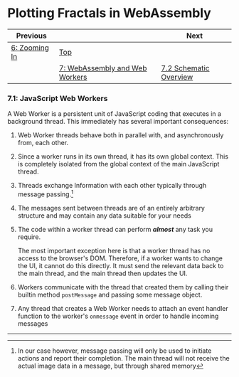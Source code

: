 # Plotting Fractals in WebAssembly

| Previous | | Next
|---|---|---
| [6: Zooming In](../../06%20Zoom%20Image/) | [Top](/chriswhealy/plotting-fractals-in-webassembly) |
| | [7: WebAssembly and Web Workers](../) | [7.2 Schematic Overview](../02/)

### 7.1: JavaScript Web Workers

A Web Worker is a persistent unit of JavaScript coding that executes in a background thread.  This immediately has several important consequences:

1. Web Worker threads behave both in parallel with, and asynchronously from, each other.
1. Since a worker runs in its own thread, it has its own global context.  This is completely isolated from the global context of the main JavaScript thread.
1. Threads exchange Information with each other typically through message passing.[^1]
1. The messages sent between threads are of an entirely arbitrary structure and may contain any data suitable for your needs
1. The code within a worker thread can perform ***almost*** any task you require.

   The most important exception here is that a worker thread has no access to the browser's DOM.  Therefore, if a worker wants to change the UI, it cannot do this directly.  It must send the relevant data back to the main thread, and the main thread then updates the UI.
1. Workers communicate with the thread that created them by calling their builtin method `postMessage` and passing some message object.
1. Any thread that creates a Web Worker needs to attach an event handler function to the worker's `onmessage` event in order to handle incoming messages


---
[^1]: In our case however, message passing will only be used to initiate actions and report their completion.  The main thread will not receive the actual image data in a message, but through shared memory
